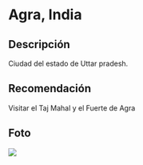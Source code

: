 # Agra, India

## Descripción
Ciudad del estado de Uttar pradesh.

## Recomendación
Visitar el Taj Mahal y el Fuerte de Agra

## Foto
![](https://www.andbeyond.com/wp-content/uploads/sites/5/iStock_000042338022_XXXLarge.jpg)

